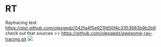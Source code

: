# RT
Raytracing test
https://gist.github.com/olesgedz/042fa4f5e921fd50f4c3353983b9b2b9
<br>
check out that sources >> https://github.com/olesgedz/awesome-ray-tracing.git
<img src="https://github.com/olesgedz/Rtv1/blob/master/screens/Screen%20Shot%202019-09-07%20at%2016.10.01.png?raw=false">
